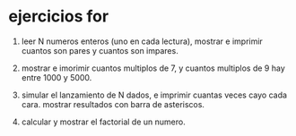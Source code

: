 # ejercicios for

1. leer N numeros enteros (uno en cada lectura), mostrar e imprimir cuantos son pares y cuantos son impares.
   
2. mostrar e imorimir cuantos multiplos de 7, y cuantos multiplos de 9 hay entre 1000 y 5000.
   
3. simular el lanzamiento de N dados, e imprimir cuantas veces cayo cada cara. mostrar resultados con barra de asteriscos.
   
4. calcular y mostrar el factorial de un numero.

